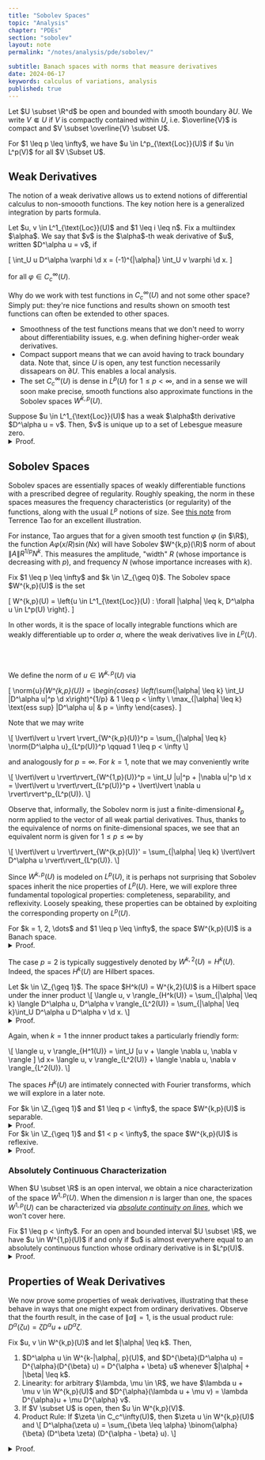 ```yaml
---
title: "Sobolev Spaces"
topic: "Analysis"
chapter: "PDEs"
section: "sobolev"
layout: note
permalink: "/notes/analysis/pde/sobolev/"

subtitle: Banach spaces with norms that measure derivatives
date: 2024-06-17
keywords: calculus of variations, analysis
published: true
---
```


Let $U \subset \R^d$ be open and bounded with smooth boundary $\partial U$. We write $V \Subset U$ if $V$ is compactly contained within $U$, i.e. $\overline{V}$ is compact and $V \subset \overline{V} \subset U$. 

<div class='definition' name='Local Integrability'>
For $1 \leq p \leq \infty$, we have $u \in L^p_{\text{Loc}}(U)$ if $u \in L^p(V)$ for all $V \Subset U$. 
</div>

## Weak Derivatives

The notion of a weak derivative allows us to extend notions of differential calculus to non-smoooth functions. The key notion here is a generalized integration by parts formula.

<div class='definition' name='Weak Derivatives'>
Let $u, v \in L^1_{\text{Loc}}(U)$ and $1 \leq i \leq n$. Fix a multiindex $\alpha$. We say that $v$ is the $\alpha$-th weak derivative of $u$, written $D^\alpha u = v$, if

\[
\int_U u D^\alpha \varphi \d x = (-1)^{|\alpha|} \int_U v \varphi \d x.
\]

for all $\varphi \in C_c^\infty(U)$. 
</div>

Why do we work with test functions in $C_c^\infty(U)$ and not some other space? Simply put: they're nice functions and results shown on smooth test functions can often be extended to other spaces.

- Smoothness of the test functions means that we don't need to worry about differentiability issues, e.g. when defining higher-order weak derivatives.
- Compact support means that we can avoid having to track boundary data. Note that, since $U$ is open, any test function necessarily dissapears on $\partial U$. This enables a local analysis.
- The set $C_c^\infty(U)$ is dense in $L^p(U)$ for $1 \leq p < \infty$, and in a sense we will soon make precise, smooth functions also approximate functions in the Sobolev spaces $W^{k,p}(U)$. 


<div class='lemma' name='Uniqueness of Weak Derivatives'>
Suppose $u \in L^1_{\text{Loc}}(U)$ has a weak $\alpha$th derivative $D^\alpha u = v$. Then, $v$ is unique up to a set of Lebesgue measure zero. 
</div>
<details class="proof">
<summary> Proof. </summary>
Suppose $v, w$ are two $\alpha$th weak derivatives of $u$. It follows that, for all $\varphi \in C_c^\infty(U)$,

\[
\int_U u D^\alpha \varphi \d x = (-1)^{|\alpha|}\int_U v \varphi \d x = (-1)^{|\alpha|}\int_U w \varphi \d x
\]

and hence 

\[
0 = \int_U (v - w ) \varphi \d x.
\]

Since $\varphi \in C_c^\infty(U)$ was arbitrary, we conclude $v = w$ almost everywhere.
</details>


## Sobolev Spaces

Sobolev spaces are essentially spaces of weakly differentiable functions with a prescribed degree of regularity. Roughly speaking, the norm in these spaces measures the frequency characteristics (or regularity) of the functions, along with the usual $L^p$ notions of size. See [this note](https://terrytao.wordpress.com/2009/04/30/245c-notes-4-sobolev-spaces/) from Terrence Tao for an excellent illustration.

For instance, Tao argues that for a given smooth test function $\varphi$ (in $\R$), the function $A \varphi(x/R) \sin(Nx)$ will have Sobolev $W^{k,p}(\R)$ norm of about $\|A\| R^{1/p} N^k$. This measures the amplitude, "width" $R$ (whose importance is decreasing with $p$), and frequency $N$ (whose importance increases with $k$).

<div class='definition' name='Sobolev Spaces'>
Fix $1 \leq p \leq \infty$ and $k \in \Z_{\geq 0}$. The Sobolev space $W^{k,p}(U)$ is the set

\[
W^{k,p}(U) = \left\{u \in L^1_{\text{Loc}}(U) : \forall |\alpha| \leq k, D^\alpha u \in L^p(U) \right\}.
\]

In other words, it is the space of locally integrable functions which are weakly differentiable up to order $\alpha$, where the weak derivatives live in $L^p(U)$.

<br><br>

We define the norm of $u \in W^{k,p}(U)$ via

\[
\norm{u}_{W^{k,p}(U)} = \begin{cases}   \left(\sum_{|\alpha| \leq k} \int_U |D^\alpha u|^p \d x\right)^{1/p} & 1 \leq p < \infty \\ 
			                 \max_{|\alpha| \leq k} \text{ess sup} |D^\alpha u| & p = \infty
 \end{cases}.
\]
</div>

Note that we may write

\\[
\lvert\lvert u \rvert \rvert_{W^{k,p}(U)}^p = \sum_{\|\alpha\| \leq k} \norm{D^\alpha u}_{L^p(U)}^p \qquad 1 \leq p < \infty 
\\]

and analogously for $p = \infty$. For $k=1$, note that we may conveniently write

\\[
\lvert\lvert u \rvert\rvert_{W^{1,p}(U)}^p = \int_U |u|^p + |\nabla u|^p \d x = \lvert\lvert u \rvert\rvert_{L^p(U)}^p + \lvert\lvert \nabla u \rvert\rvert^p_{L^p(U)}.
\\]



Observe that, informally, the Sobolev norm is just a finite-dimensional $\ell_p$ norm applied to the vector of all weak partial derivatives. Thus, thanks to the equivalence of norms on finite-dimensional spaces, we see that an equivalent norm is given for $1 \leq p \leq \infty$ by

\\[
\lvert\lvert u \rvert\rvert_{W^{k,p}(U)}' = \sum_{\|\alpha\| \leq k} \lvert\lvert D^\alpha u \rvert\rvert_{L^p(U)}.
\\]

Since $W^{k,p}(U)$ is modeled on $L^p(U)$, it is perhaps not surprising that Sobolev spaces inherit the nice properties of $L^p(U)$. Here, we will explore three fundamental topological properties: completeness, separability, and reflexivity. Loosely speaking, these properties can be obtained by exploiting the corresponding property on $L^p(U)$. 

<div class='theorem' name='Sobolev Spaces are Banach'>
For $k = 1, 2, \dots$ and $1 \leq p \leq \infty$, the space $W^{k,p}(U)$ is a Banach space.
</div>
<details class="proof">
<summary> Proof. </summary>
It is straightforward to check that $\norm{-}_{W^{k,p}(U)}$ is a norm. To see that the space is complete, suppose that $(u_m)$ is Cauchy in the $W^{k,p}(U)$ norm. Then, for every $|\alpha| \leq k$, the sequence $(D^\alpha u_m)$ is Cauchy in the $L^p(U)$ norm. Since $L^p(U)$ is complete, we have that $D^\alpha u_m \to v^\alpha$ in the $L^p(U)$ norm for some $v^\alpha \in L^p(U)$. In particular, the $\alpha = 0$ case shows that $u_m \to u$ converges to some $u \in L^p(U)$. We claim that $D^\alpha u = v^\alpha$ for every $|\alpha| \leq k$. Indeed,

\[
\begin{aligned}
\int_U u D^\alpha \varphi \d x &= \lim_{m \to \infty} \int_U u_m D^\alpha \varphi \d x \\
&= \lim_{m \to \infty} (-1)^{|\alpha|} \int_U D^\alpha u_m \varphi \d x \\
&= (-1)^{|\alpha|} \int_U v^\alpha \varphi \d x.
\end{aligned}
\]

This shows that $D^\alpha u_m \to D^\alpha u$ in $L^p(U)$ for $|\alpha| \leq k$, i.e. $u_m \to u$ in the $W^{k,p}(U)$ norm. Note that the limit-integral exchanges are justified thanks to the $L^p(U)$ convergence of the integrands and an application of Holder's inequality.
</details>

The case $p=2$ is typically suggestively denoted by $W^{k,2}(U) = H^k(U)$. Indeed, the spaces $H^k(U)$ are Hilbert spaces.

<div class='theorem' name='Sobolev Spaces are Hilbert when p=2'>
Let $k \in \Z_{\geq 1}$. The space $H^k(U) = W^{k,2}(U)$ is a Hilbert space under the inner product
\[
\langle u, v \rangle_{H^k(U)} = \sum_{|\alpha| \leq k} \langle D^\alpha u, D^\alpha v \rangle_{L^2(U)} = \sum_{|\alpha| \leq k}\int_U D^\alpha u D^\alpha v \d x.
\]
</div>
<details class="proof">
<summary> Proof. </summary>
It is straightforward to check that the form defined is indeed an inner product which induces the specified norm. As we know already that Sobolev spaces are complete, there is nothing more to show.
</details>

Again, when $k=1$ the innner product takes a particularly friendly form:

\\[
\langle u, v \rangle_{H^1(U)} = \int_U [u v + \langle \nabla u, \nabla v \rangle ] \d x= \langle u, v \rangle_{L^2(U)} + \langle \nabla u, \nabla v \rangle_{L^2(U)}.
\\]

The spaces $H^k(U)$ are intimately connected with Fourier transforms, which we will explore in a later note.

<div class='theorem' name='Sobolev Spaces are Separable'>
For $k \in \Z_{\geq 1}$ and $1 \leq p < \infty$, the space $W^{k,p}(U)$ is separable.
</div>
<details class="proof">
<summary> Proof. </summary>
Recall that $L^p(U)$ is separable for $1 \leq p < \infty$. Define the mapping

\[
\iota: W^{k,p}(U) \to L^p(U) \times \bigotimes_{i=1}^n L^p(U) \times \cdots \times \bigotimes_{i=1}^{n^k} L^p(U)
\]
\[
u \mapsto (u, D u, D^2 u, \dots, D^k u).
\]

Observe that $\iota$ is an injective linear isometry into a separable Banach space (as the countable product of separable spaces is separable). Thus, the image $\iota(W^{k,p}(U))$ is separable, and admits a countable dense subset $D \subseteq \iota(W^{k,p}(U))$.

As $\iota$ is injective, $\iota^{-1}(D)$ is countable, and because $\iota$ is an isometry, $\iota^{-1}(D)$ is dense in $W^{k,p}(U)$. Thus, $W^{k,p}(U)$ is separable.
</details>

<div class='theorem' name='Sobolev Spaces are Reflexive'>
For $k \in \Z_{\geq 1}$ and $1 < p < \infty$, the space $W^{k,p}(U)$ is reflexive.
</div>
<details class="proof">
<summary> Proof. </summary>
Recall that $L^p(U)$ is reflexive for $1 < p < \infty$. Using the same mapping $\iota$ from the previous proof, we isometrically embed $W^{k,p}(U)$ into a finite product of $L^p(U)$ spaces. Note the product of finitely many reflexive spaces is reflexive. Now, since $W^{k,p}(U)$ is complete, it is closed, and a closed subspace of a reflexive space is itself reflexive.
</details>

### Absolutely Continuous Characterization

When $U \subset \R$ is an open interval, we obtain a nice characterization of the space $W^{1,p}(U)$. When the dimension $n$ is larger than one, the spaces $W^{1,p}(U)$ can be characterized via *[absolute continuity on lines](https://en.wikipedia.org/wiki/Sobolev_space#Absolutely_continuous_on_lines_(ACL)_characterization_of_Sobolev_functions)*, which we won't cover here.

<div class='proposition' name='Characterization in One Dimension'>
Fix $1 \leq p < \infty$. For an open and bounded interval $U \subset \R$, we have $u \in W^{1,p}(U)$ if and only if $u$ is almost everywhere equal to an absolutely continuous function whose ordinary derivative is in $L^p(U)$. 
</div>
<details class="proof">
<summary> Proof. </summary>
Suppose $u \in W^{1,p}(U)$. Let $w(x) = \int_0^x u' \d \xi$. Note that $w$ is absolutely continuous, and hence $w'$ exists almost everywhere and $w' = u'$ almost everywhere. We thus have for every $\varphi \in C_c^\infty(U)$ that

\[
\int_0^1 u \varphi' \d \xi = - \int_0^1 w' \varphi \d \xi = \int_0^1 w \varphi' \d \xi.
\]

Since $\varphi$ was arbitrary we conclude that $u = w$ almost everywhere.

<br><br>

Conversely, suppose that $u$ is almost everywhere equal to an absolutely continuous function $w$ with $w' \in L^p(0, 1)$. It follows from the almost-everywhere uniqueness of weak derivatives that $u$ has weak derivative $w' \in L^p(0, 1)$, and we thus only need to check that $u \in L^p(0, 1)$. Note that for $1 < p < \infty$ an application of Holder's inequality yields

\[
|u(y) - u(x)| = \left| \int_x^y u' \d \xi \right| \leq |x - y|^{1 - 1/p} \lvert\lvert u' \rvert\rvert_{L^p(U)}.
\]

Hence, we see that $u \in L^p$ via
\[
\begin{aligned}
\lvert\lvert u \rvert \rvert_{L^p(U)}^p &= \int_0^1 |u|^p \d x \\
&= \int_0^1 \lvert u(0) + \int_0^x u' \d \xi \rvert^p \d x  \\
&\leq 2^p \int_0^1 \left(|u(0)|^p + |u(x) - u(0)|^p \right) \d x \\
&\leq 2^p\left( |u(0)|^p + \lvert\lvert u' \rvert\rvert^p_{L^p(U)} \right) < \infty.
\end{aligned}
\]
</details>



## Properties of Weak Derivatives

We now prove some properties of weak derivatives, illustrating that these behave in ways that one might expect from ordinary derivatives. Observe that the fourth result, in the case of $\|\alpha\| = 1$, is the usual product rule: $D^\alpha(\zeta u) = \zeta D^\alpha u + u D^\alpha \zeta$. 

<div class='theorem' name='Properties of Weak Derivatives'>
Fix $u, v \in W^{k,p}(U)$ and let $|\alpha| \leq k$. Then,
	<ol style="PADDING-LEFT: 2em">
		<li> $D^\alpha u \in W^{k-|\alpha|, p}(U)$, and $D^{\beta}(D^\alpha u) = D^{\alpha}(D^{\beta} u) = D^{\alpha + \beta} u$ whenever $|\alpha| + |\beta| \leq k$. </li>
		<li> Linearity: for arbitrary $\lambda, \mu \in \R$, we have $\lambda u + \mu v \in W^{k,p}(U)$ and $D^{\alpha}(\lambda u + \mu v) = \lambda D^{\alpha}u + \mu D^{\alpha} v$.  </li>
		<li> If $V \subset U$ is open, then $u \in W^{k,p}(V)$. </li>
		<li> Product Rule: If $\zeta \in C_c^\infty(U)$, then $\zeta u \in W^{k,p}(U)$ and 
			\[
			D^\alpha(\zeta u) = \sum_{\beta \leq \alpha} \binom{\alpha}{\beta} (D^\beta \zeta) (D^{\alpha - \beta} u).
			\]
		</li>
	</ol>
	</div>
<details class="proof">
<summary> Proof. </summary>
Fix $ \varphi \in C_c^\infty(U)$. 
	<ol style="PADDING-LEFT: 2em">
		<li> For any such $\beta$, we have that $D^\beta \varphi \in C_c^\infty(U)$. Hence,
		\[ 
		\int (D^\alpha u)(D^\beta u) \d x = (-1)^{-|\alpha|} \int u D^{\beta + \alpha } \varphi \d x = (-1)^{|\alpha| + |\beta|} \int (D^{\alpha + \beta} u) \varphi \d x.
		\]
		 </li>
		<li> Trivial. </li>
		<li> Trivial. </li>
		<li> We only prove the $|\alpha| = 1$ case. The general result follows from induction. To that end, we have by the usual product rule for smooth functions that
		\[
		\int_U u D^\alpha(\zeta \varphi) \d x = \int_U u (\zeta D^\alpha \varphi + \varphi D^\alpha \zeta) \d x
		\]
		
		which implies that
		
		\[
		\begin{aligned}
		\int_U (\zeta u) D^\alpha \varphi \d x &= \int_U u D^\alpha(\zeta \varphi) \d x- \int_U u \varphi D^\alpha \zeta \d x \\
		&= - \int_U [(D^\alpha u)(\zeta \varphi) - u \varphi D^\alpha \zeta ]\d x \\
		&= - \int_U [\zeta D^\alpha u + u D^\alpha \zeta] \varphi \d x.
		\end{aligned}
		\]		
		</li>
	</ol>
</details>











